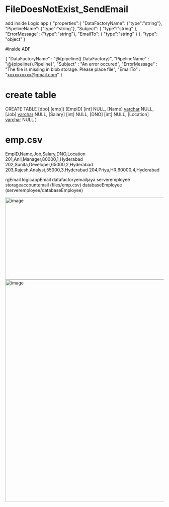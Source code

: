 # FileDoesNotExist_SendEmail

add inside Logic app
{
    "properties":{
    "DataFactoryName": {"type":"string"},
    "PipelineName": {"type":"string"},
    "Subject": { "type":"string" },
    "ErrorMessage": {"type":"string"},
    "EmailTo": { "type":"string" } 
    }, 
    "type": "object"
}

#inside ADF 

{
  "DataFactoryName" : "@{pipeline().DataFactory}",
  "PipelineName" : "@{pipeline().Pipeline}", 
  "Subject" : "An error occured",
  "ErrorMessage" : "The file is missing in blob storage. Please place file",
  "EmailTo" : "xxxxxxxxxx@gmail.com"
}

# create table
CREATE TABLE [dbo].[emp](
	[EmpID] [int] NULL,
	[Name] [varchar](100) NULL,
	[Job] [varchar](100) NULL,
	[Salary] [int] NULL,
	[DNO] [int] NULL,
	[Location] [varchar](100) NULL
)

# emp.csv
EmpID,Name,Job,Salary,DNO,Location
201,Anil,Manager,80000,1,Hyderabad
202,Sunita,Developer,65000,2,Hyderabad
203,Rajesh,Analyst,55000,3,Hyderabad
204,Priya,HR,60000,4,Hyderabad


rgEmail
logicappEmail
datafactoryemailjaya
serveremployee
storageaccountemail (files/emp.csv)
databaseEmployee (serveremployee/databaseEmployee)

<img width="931" height="262" alt="image" src="https://github.com/user-attachments/assets/00fbbfaf-9f9b-45ce-a141-e51c437e39dc" />
<img width="767" height="708" alt="image" src="https://github.com/user-attachments/assets/55d1e6a7-f4b1-4a61-9576-9f3afb083901" />

